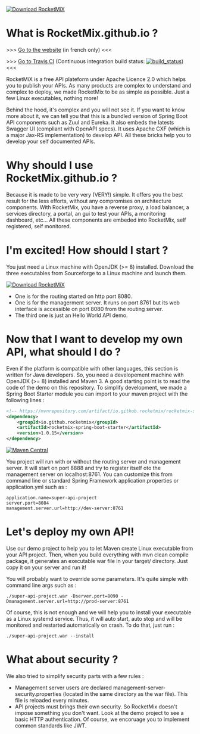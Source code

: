 [![Download RocketMiX](https://a.fsdn.com/con/app/sf-download-button)](https://sourceforge.net/projects/rocketmix/files/latest/download)

# What is RocketMix.github.io ?

\>\>\> [Go to the website](https://rocketmix.github.io "https://rocketmix.github.io") (in french only) <<<

\>\>\> [Go to Travis CI](https://travis-ci.org/rocketmix/rocketmix.source "https://travis-ci.org/rocketmix/rocketmix.source") (Continuous integration build status: [![build_status](https://travis-ci.org/rocketmix/rocketmix.source.svg?branch=master)](https://travis-ci.org/rocketmix/rocketmix.source)) <<<



RocketMiX is a free API plateform under Apache Licence 2.0 which helps you to publish your APIs. As many products are complex to understand and complex to deploy, we made RocketMix to be as simple as possible. Just a few Linux executables, nothing more! 

Behind the hood, it's complex and you will not see it. If you want to know more about it, we can tell you that this is a bundled version of Spring Boot API components such as Zuul and Eureka. It also embeds the latests Swagger UI (compliant with OpenAPI specs). It uses Apache CXF (which is a major Jax-RS implementation) to develop API. All these bricks help you to develop your self documented APIs.

# Why should I use RocketMix.github.io ?

Because it is made to be very very (VERY!) simple. It offers you the best result for the less efforts, without any compromises on architecture components. With RocketMix, you have a reverse proxy, a load balancer, a services directory, a portal, an gui to test your APIs, a monitoring dashboard, etc... All these components are embeded into RocketMix, self registered, self monitored.

# I'm excited! How should I start ?

You just need a Linux machine with OpenJDK (>= 8) installed. Download the three executables from Sourceforge to a Linux machine and launch them. 

[![Download RocketMiX](https://img.shields.io/sourceforge/dt/rocketmix.svg)](https://sourceforge.net/projects/rocketmix/files/latest/download)

* One is for the routing started on http port 8080.
* One is for the managerment server. It runs on port 8761 but its web interface is accessible on port 8080 from the routing server.
* The third one is just an Hello World API demo.

# Now that I want to develop my own API, what should I do ?

Even if the platform is compatible with other languages, this section is written for Java developers. So, you need a developement machine with OpenJDK (>= 8) installed and Maven 3. A good starting point is to read the code of the demo on this repository. To simplify development, we made a Spring Boot Starter module you can import to your maven project with the following lines :

```XML
<!-- https://mvnrepository.com/artifact/io.github.rocketmix/rocketmix-spring-boot-starter -->
<dependency>
    <groupId>io.github.rocketmix</groupId>
    <artifactId>rocketmix-spring-boot-starter</artifactId>
    <version>1.0.15</version>
</dependency>
```

[![Maven Central](https://maven-badges.herokuapp.com/maven-central/io.github.rocketmix/rocketmix-spring-boot-starter/badge.svg)](https://maven-badges.herokuapp.com/maven-central/io.github.rocketmix/rocketmix-spring-boot-starter)

You project will run with or without the routing server and management server. It will start on port 8888 and try to register itself oto the management server on localhost:8761. You can customize this from command line or standard Spring Framework application.properties or application.yml such as :

```
application.name=super-api-project
server.port=8084
management.server.url=http://dev-server:8761
```
# Let's deploy my own API!

Use our demo project to help you to let Maven create Linux executable from your API project. Then, when you build everything with mvn clean compile package, it generates an executable war file in your target/ directory. Just copy it on your server and run it! 

You will probably want to override some parameters. It's quite simple with command line args such as :

```
./super-api-project.war -Dserver.port=8090 -Dmanagement.server.url=http://prod-server:8761
```

Of course, this is not enough and we will help you to install your executable as a Linux systemd service. Thus, it will auto start, auto stop and will be monitored and restarted automatically on crash. To do that, just run :

```
./super-api-project.war --install
```

# What about security ?

We also tried to simplify security parts with a few rules :
* Management server users are declared management-server-security.properties (located in the same directory as the war file). This file is reloaded every minutes. 
* API projects must brings their own security. So RocketMix doesn't impose something you don't want. Look at the demo project to see a basic HTTP authentication. Of course, we encoruage you to implement common standards like JWT.   



